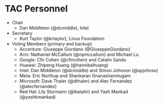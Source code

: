 # TAC Personnel

* Chair
   * Dan Middleton (@dcmiddle), Intel
* Secretary
   * Kurt Taylor (@krtaylor), Linux Foundation
* Voting Members (primary and backup)
   * Accenture: Giuseppe Giordano (@GiuseppeGiordano)
   * Arm: Nathaniel McCallum (@npmccallum) and Michael Lu
   * Google: Cfir Cohen (@cfircohen) and Catalin Sandu
   * Huawei: Zhipeng Huang (@hannibalhuang)
   * Intel: Dan Middleton (@dcmiddle) and Simon Johnson (@spjohnso)
   * Meta: Eric Northup and Shankaran Gnanashanmugam
   * Microsoft: Dave Thaler (@dthaler) and Alec Fernandez (@alecfernandez)
   * Red Hat: Lily Sturmann (@lkatalin) and Yash Mankad (@yashkmankad)
